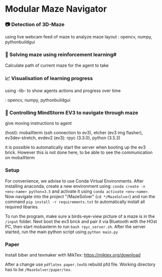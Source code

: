 # Modular Maze Navigator


### 📷 Detection of 3D-Maze
using live webcam feed of maze to analyze maze layout
: opencv, numpy, pythonbuildgui

### 🧠 Solving maze using reinforcement learning#
Calculate path of current maze for the agent to take


### 📈 Visualisation of learning progress
using -lib- to show agents actions and progress over time

: opencv, numpy, pythonbuildgui


### 🤖 Controlling MindStorm EV3 to navigate through maze
give moving instructions to agent 

(host): mobaXterm (ssh connection to ev3), etcher (ev3 img flasher), ev3dev-stretch, evdev2
(ev3): rpyc (3.3.0), python (3.5.3)

it is possible to automatically start the server when booting up the ev3 brick. However this is not done here, to be able to see the communication on mobaXterm


### Setup

For convenience, we advise to use Conda Virtual Environments.
After installing anaconda, create a new environment using:
`conda create -n <env-name> python=3.5` and activate it using `conda activate <env-name>`.
Now navigate into the project "/MazeSolver" (`cd */MazeSolver`) and  run the command `pip install -r requirements.txt` to automatically install all required libaries.

To run the program, make sure a birds-eye-view picture of a maze is in the `/input` folder. Next boot the ev3 brick and pair it via Bluetooth with the HOst PC, then start mobaxterm to run `bash rpyc_server.sh`. After the server started, run the main python script using `python main.py`


### Paper
 
Install biber and texmaker with MikTex:
https://miktex.org/download

After a change use `pdflatex paper.tex`to rebuild pfd file. Working directory has to be `/MazeSolver/paper/tex`.

